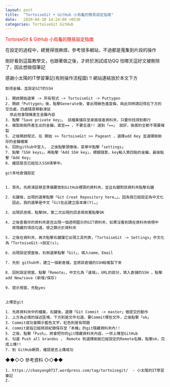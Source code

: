 ```yaml
---
layout: post
title:  "TortoiseGit + GitHub 小烏龜的簡易設定指南"
date:   2020-04-30 14:24:00 +0530
categories: TortoiseGit GitHub
---
```


<font color="#FF0000">TortoiseGit & GitHub 小烏龜的簡易設定指南</font>


<p> 在設定的過程中，總覺得很麻煩，參考很多網站，不過都是蒐集到片段的操作</p>
<p> 剛好看到這篇教學文，也跟著做之後，才終於測試成功QQ 怕哪天這好文被刪除了，因此想做個筆記</p>
<p> 感謝小太陽的IT學習筆記(有附操作流程圖)  !! 網站連結放於本文下方</p>



```
取得金鑰、並設定GIT的SSH

1. 開啟開始選單 -> 所有程式 -> TortoiseGit -> Puttygen
2. 開啟「Puttygen」後，點擊Generate後，會出現綠色進度條，與此同時請記得在下方的空白處，四處隨意移動滑鼠
  依此他會隨機產生金鑰內容
3. 點擊「Save private key」， 該檔案儲存至桌面或者資料夾，只要你找得到都行
4. 複製剛剛所產生出的金鑰，直至== ，不要全選!! 選到「==」 就好，後面的全都不需要複製
5. 之後開啟程式，在 開始 >> TortoiseGit >> Pageant ，選擇add Key 並選擇剛剛存的金鑰檔案
6. 回到github中登入， 之後點擊頭像後，菜單中點擊「settings」
7. 點擊「SSH keys」，再點擊「Add SSH key」，標題隨意，key輸入第四點的金鑰，最後點擊「Add Key」
8. 確認是否已經加入SSH清單中。

```
<p></p>

```
git本地倉儲設定


1. 首先，先將滑鼠移至準備要放到GitHub裡頭的資料夾，並且右鍵對該資料夾點擊右鍵

2. 右鍵後，出現的選單點擊「Git Creat Repository here…」，因為我已經設定為中文化
   因此，我的選單是中文「Git在此建立版本庫(Y)…」
   
3. 出現訊息框，點擊OK，第二次出現的訊息框依舊點擊OK

4. 之後查看你的資料夾是否出現一個透明圖示的GIT資料夾，如果沒看到請在資料夾檢視中
   將隱藏的項目勾選，使之顯示於資料夾
   
5. 之後在資料夾，再次點擊右鍵讓它出現工具列表，「TortoiseGit -> Settings」中文化為「TortoiseGit->設定(s)」

6. 出現設定視窗後，右側選單點擊「Git」，填入name、Email

7. 先到 github中，建立一個新倉儲，並將該倉儲的SSH給複製下來

8. 回到設定視窗，點擊「Remote」，中文化為「遠端」，URL的部分，填入倉儲的SSH ，點擊add New/sava (新增/保存)

9. 提示視窗，先點yes


```

<p></p>

```
上傳至git

1. 先將資料夾中的檔案，右鍵後，選擇「Git Commit -> master」做提交的動作
2. 上方為必填的描述區塊，下方則是文件勾選，要Commit哪些文件，之後點擊「ok」
3. Commit成功會顯示藍色文字，紅色則是有問題
4. commit是指已經將該紀錄保存至「本機」的git隱藏資料夾內!!
5. 之後，點擊「Push」，將會把你的git隱藏資料夾內容，一併上傳至GitHub
6. 勾選 Push all brandes ， Remote 則選擇剛剛已經設定的Remote名稱，點擊ok，完成上傳!!
7. 到 GitHub網頁，確認是否上傳成功

```


<p></p>
<p></p>


<p>◆◆◇◇ 參考資料 ◇◇◆◆</p>

```
1. https://chaoyang0717.wordpress.com/tag/tortoisegit/  - 小太陽的IT學習筆記
2. 
```

<p></p>
